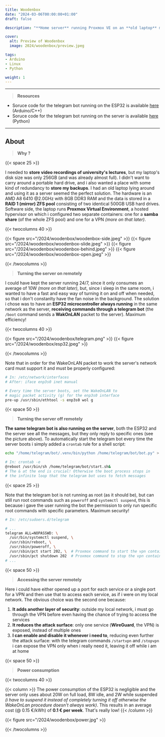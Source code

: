 ```yaml
---
title: Woodenbox
date: "2024-03-06T00:00:00+01:00"
draft: false

description: "**Home server** running Proxmox VE on an **old laptop** moved inside of a custom wooden case, booted up remotely by a **telegram bot** hosted on an **ESP32** and accessed via **WireGuard VPN**"

cover:
  alt: Preview of Woodenbox
  image: 2024/woodenbox/preview.jpeg

tags:
- Arduino
- Linux
- Python

weight: 1
---
```


---

> **Resources**

- Soruce code for the telegram bot running on the ESP32 is available [here](/2024/woodenbox/esp32-telegram-bot.ino) (Arduino/C++)
- Soruce code for the telegram bot running on the server is available [here](/2024/woodenbox/woodenbox-telegram-bot.py) (Python)

---

## About

> **Why ?**

{{< space 25 >}}

I needed to **store video recordings of university's lectures**, but my laptop's disk size was only 256GB (and was already almost full). I didn't want to carry around a portable hard drive, and i also wanted a place with some kind of redundancy to **store my backups**. I had an old laptop lying around and using it as a server seemed the perfect solution. The hardware is an AMD A8 6410 @2.0GHz with 8GB DDR3 RAM and the data is stored in a **RAID 1 (mirror) ZFS pool** consisting of two identical 500GB USB hard drives. Software side, the laptop runs **Proxmox Virtual Environment**, a hosted hypervisor on which i configured two separate containers: one for a **samba share** (of the whole ZFS pool) and one for a VPN *(more on that later)*.

{{< twocolumns 40 >}}

  {{< figure src="/2024/woodenbox/woodenbox-side.jpeg" >}}
  {{< figure src="/2024/woodenbox/woodenbox-slide.jpeg" >}}
  {{< figure src="/2024/woodenbox/woodenbox-behind.jpeg" >}}
  {{< figure src="/2024/woodenbox/woodenbox-open.jpeg" >}}

{{< /twocolumns >}}

> **Turning the server on remotely**

I could have kept the server running 24/7, since it only consumes an average of 10W *(more on that later)*, but, since i sleep in the same room, i wanted to have a fast and easy way of turning it on and off when needed, so that i don't constanlty have the fan noise in the background. The solution i chose was to have an **ESP32 microcontroller always running** in the same network as the server, **receiving commands through a telegram bot** (the `/boot` command sends a **WakOnLAN** packet to the server). Maximum efficiency!

{{< twocolumns 40 >}}

  {{< figure src="/2024/woodenbox/telegram.png" >}}
  {{< figure src="/2024/woodenbox/esp32.jpeg" >}}

{{< /twocolumns >}}

Note that in order for the WakeOnLAN packet to work the server's network card must support it and must be properly configured:
```bash
# In: /etc/network/interfaces
# After: iface enp3s0 inet manual

# Every time the server boots, set the WakeOnLAN to 
# magic packet activity (g) for the enp3s0 interface
pre-up /usr/sbin/ethtool -s enp3s0 wol g  
```

{{< space 50 >}}

> **Turning the server off remotely**

**The same telegram bot is also running on the server**, both the ESP32 and the server see all the messages, but they only reply to specific ones (see the picture above). To automatically start the telegram bot every time the server boots i simply added a `crontab` rule for a shell script:

```bash
echo "/home/telegram/bot/.venv/bin/python /home/telegram/bot/bot.py" > start.sh

# In: crontab -e
@reboot /usr/bin/sh /home/telegram/bot/start.sh&
# The & at the end is crucial! Otherwise the boot process stops in
# the infinite loop that the telegram bot uses to fetch messages
```

{{< space 25 >}}

Note that the telegram bot is not running as root (as it should be), but can still run root commands such as `poweroff` and `systemctl suspend`, this is because i gave the user running the bot the permission to only run specific root commands with specific parameters. Maximum security!

```bash
# In: /etc/sudoers.d/telegram

# ...
telegram ALL=NOPASSWD: \
  /usr/bin/systemctl suspend, \
  /usr/sbin/reboot, \
  /usr/sbin/poweroff, \
  /usr/sbin/pct start 202, \  # Proxmox command to start the vpn container
  /usr/sbin/pct shutdown 202  # Proxmox command to stop the vpn container
# ...
```

{{< space 50 >}}

> **Accessing the server remotely**

Here i could have either opened up a port for each service or a single port for a VPN and then use that to access each service, as if i were on my local network. The obvious choice was the second one because:
1. **It adds another layer of security**: outside my local network, i must go through the VPN before even having the chance of trying to access the services
2. **It reduces the attack surface**: only one service (**WireGuard**, the VPN) is exposed, instead of multiple ones
3. **I can enable and disable it whenever i need to**, reducing even further the attack surface: with the telegram commands `/startvpn` and `/stopvpn` i can expose the VPN only when i really need it, leaving it off while i am at home

{{< space 50 >}}

> **Power consumption**

{{< twocolumns 40 >}}

  {{< column >}}
    The power consumption of the ESP32 is negligible and the server only uses about 20W on full load, 8W idle, and 2W while suspended <i>(i have to suspend it instead of completely turning it off otherwise the WakeOnLan procedure doesn't always work)</i>. This results in an average cost (@ 0.15 €/kWh) of <b>0.1 € per week</b>. That's really low!
  {{< /column >}}

  {{< figure src="/2024/woodenbox/power.jpg" >}}

{{< /twocolumns >}}






